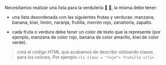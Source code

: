 Necesitamos realizar una lista para la verdulería :apple: :tangerine:, la misma debe tener:

- una lista desordenada con las siguientes frutas y verduras: manzana, banana, kiwi, limón, naranja, frutilla, morrón rojo, zanahoria, zapallo.

- cada fruta o verdura debe tener un color de texto que la represente (por ejemplo, manzana de color rojo, banana de color amarillo, kiwi de color verde).

> creá el código HTML que acabamos de describir utilizando clases para los colores, Por ejemplo `<li class = "rojo"> frutilla </li>`